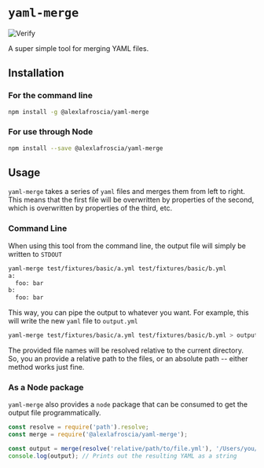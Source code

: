 # `yaml-merge`

![Verify](https://github.com/alexlafroscia/yaml-merge/workflows/Verify/badge.svg)

A super simple tool for merging YAML files.

## Installation

### For the command line

```bash
npm install -g @alexlafroscia/yaml-merge
```

### For use through Node

```bash
npm install --save @alexlafroscia/yaml-merge
```

## Usage

`yaml-merge` takes a series of `yaml` files and merges them from left to right.  This means that the first file will be overwritten by properties of the second, which is overwritten by properties of the third, etc.

### Command Line

When using this tool from the command line, the output file will simply be written to `STDOUT`

```bash
yaml-merge test/fixtures/basic/a.yml test/fixtures/basic/b.yml
a:
  foo: bar
b:
  foo: bar
```

This way, you can pipe the output to whatever you want. For example, this will write the new `yaml` file to `output.yml`

```bash
yaml-merge test/fixtures/basic/a.yml test/fixtures/basic/b.yml > output.yml
```

The provided file names will be resolved relative to the current directory. So, you an provide a relative path to the files, or an absolute path -- either method works just fine.

### As a Node package

`yaml-merge` also provides a `node` package that can be consumed to get the output file programmatically.

```javascript
const resolve = require('path').resolve;
const merge = require('@alexlafroscia/yaml-merge');

const output = merge(resolve('relative/path/to/file.yml'), '/Users/you/some/other/file.yml');
console.log(output); // Prints out the resulting YAML as a string
```
